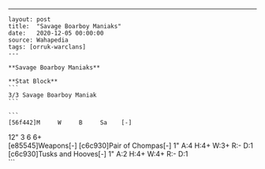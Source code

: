 ---
    layout: post
    title:  "Savage Boarboy Maniaks"
    date:   2020-12-05 00:00:00
    source: Wahapedia
    tags: [orruk-warclans]
    ---
    
    **Savage Boarboy Maniaks**
    
    **Stat Block**
    ```
    3/3 Savage Boarboy Maniak
    ```
    
    ```
    [56f442]M     W     B     Sa    [-]
12"   3     6     6+    
[e85545]Weapons[-]
[c6c930]Pair of Chompas[-]
1"     A:4    H:4+   W:3+   R:-    D:1   
[c6c930]Tusks and Hooves[-]
1"     A:2    H:4+   W:4+   R:-    D:1   
    ```
    
    
    